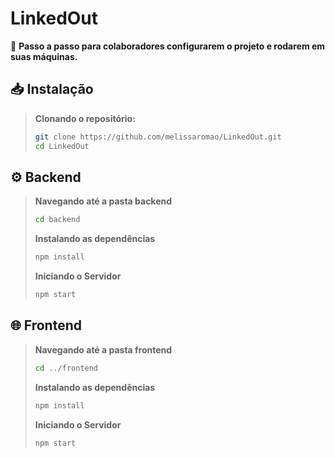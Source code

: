 # LinkedOut 
🤝 **Passo a passo para colaboradores configurarem o projeto e rodarem em suas máquinas.**

## 📥 Instalação
> **Clonando o repositório:**
> ```bash
> git clone https://github.com/melissaromao/LinkedOut.git
> cd LinkedOut

## ⚙️ Backend
> **Navegando até a pasta backend**
> ```bash
> cd backend 
>```
> **Instalando as dependências**
> ```bash
> npm install
>```
> **Iniciando o Servidor**
> ```bash
> npm start
> ```

## 🌐 Frontend
> **Navegando até a pasta frontend**
> ```bash
> cd ../frontend 
>```
> **Instalando as dependências**
> ```bash
> npm install
>```
> **Iniciando o Servidor**
> ```bash
> npm start
> ```
